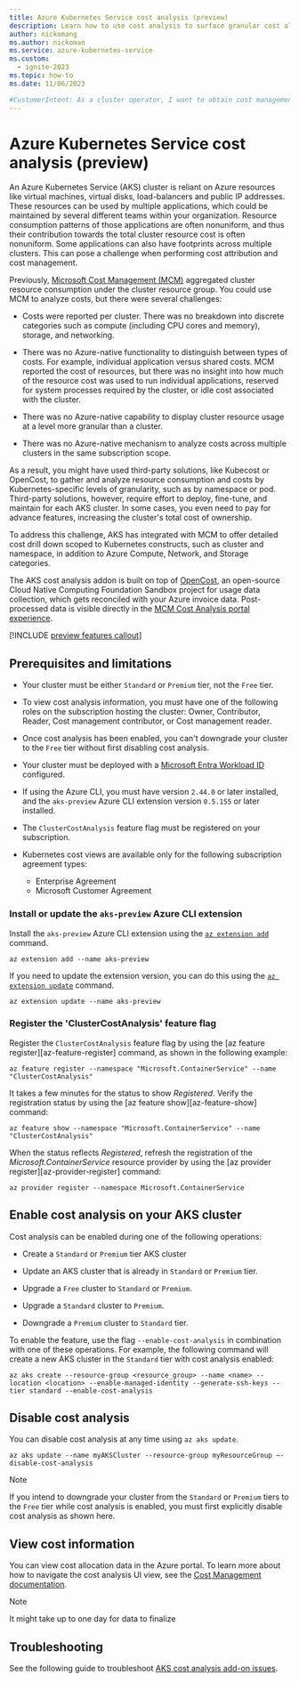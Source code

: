 ```yaml
---
title: Azure Kubernetes Service cost analysis (preview)
description: Learn how to use cost analysis to surface granular cost allocation data for your Azure Kubernetes Service (AKS) cluster.
author: nickomang
ms.author: nickoman
ms.service: azure-kubernetes-service
ms.custom:
  - ignite-2023
ms.topic: how-to
ms.date: 11/06/2023

#CustomerIntent: As a cluster operator, I want to obtain cost management information, perform cost attribution, and improve my cluster footprint
---
```


# Azure Kubernetes Service cost analysis (preview)

An Azure Kubernetes Service (AKS) cluster is reliant on Azure resources like virtual machines, virtual disks, load-balancers and public IP addresses. These resources can be used by multiple applications, which could be maintained by several different teams within your organization. Resource consumption patterns of those applications are often nonuniform, and thus their contribution towards the total cluster resource cost is often nonuniform. Some applications can also have footprints across multiple clusters. This can pose a challenge when performing cost attribution and cost management.

Previously, [Microsoft Cost Management (MCM)](../cost-management-billing/cost-management-billing-overview.md) aggregated cluster resource consumption under the cluster resource group. You could use MCM to analyze costs, but there were several challenges:

* Costs were reported per cluster. There was no breakdown into discrete categories such as compute (including CPU cores and memory), storage, and networking.

* There was no Azure-native functionality to distinguish between types of costs. For example, individual application versus shared costs. MCM reported the cost of resources, but there was no insight into how much of the resource cost was used to run individual applications, reserved for system processes required by the cluster, or idle cost associated with the cluster.

* There was no Azure-native capability to display cluster resource usage at a level more granular than a cluster.

* There was no Azure-native mechanism to analyze costs across multiple clusters in the same subscription scope.

As a result, you might have used third-party solutions, like Kubecost or OpenCost, to gather and analyze resource consumption and costs by Kubernetes-specific levels of granularity, such as by namespace or pod. Third-party solutions, however, require effort to deploy, fine-tune, and maintain for each AKS cluster. In some cases, you even need to pay for advance features, increasing the cluster's total cost of ownership.

To address this challenge, AKS has integrated with MCM to offer detailed cost drill down scoped to Kubernetes constructs, such as cluster and namespace, in addition to Azure Compute, Network, and Storage categories.

The AKS cost analysis addon is built on top of [OpenCost](https://www.opencost.io/), an open-source Cloud Native Computing Foundation Sandbox project for usage data collection, which gets reconciled with your Azure invoice data. Post-processed data is visible directly in the [MCM Cost Analysis portal experience](/azure/cost-management-billing/costs/quick-acm-cost-analysis).

[!INCLUDE [preview features callout](./includes/preview/preview-callout.md)]

## Prerequisites and limitations

* Your cluster must be either `Standard` or `Premium` tier, not the `Free` tier.

* To view cost analysis information, you must have one of the following roles on the subscription hosting the cluster: Owner, Contributor, Reader, Cost management contributor, or Cost management reader.

* Once cost analysis has been enabled, you can't downgrade your cluster to the `Free` tier without first disabling cost analysis.

* Your cluster must be deployed with a [Microsoft Entra Workload ID](./workload-identity-overview.md) configured.

* If using the Azure CLI, you must have version `2.44.0` or later installed, and the `aks-preview` Azure CLI extension version `0.5.155` or later installed.

* The `ClusterCostAnalysis` feature flag must be registered on your subscription.

* Kubernetes cost views are available only for the following subscription agreement types:
    * Enterprise Agreement
    * Microsoft Customer Agreement


### Install or update the `aks-preview` Azure CLI extension

Install the `aks-preview` Azure CLI extension using the [`az extension add`][az-extension-add] command.

```azurecli-interactive
az extension add --name aks-preview
```

If you need to update the extension version, you can do this using the [`az extension update`][az-extension-update] command.

```azurecli-interactive
az extension update --name aks-preview
```

### Register the 'ClusterCostAnalysis' feature flag

Register the `ClusterCostAnalysis` feature flag by using the [az feature register][az-feature-register] command, as shown in the following example:

```azurecli-interactive
az feature register --namespace "Microsoft.ContainerService" --name "ClusterCostAnalysis"
```

It takes a few minutes for the status to show *Registered*. Verify the registration status by using the [az feature show][az-feature-show] command:

```azurecli-interactive
az feature show --namespace "Microsoft.ContainerService" --name "ClusterCostAnalysis"
```

When the status reflects *Registered*, refresh the registration of the *Microsoft.ContainerService* resource provider by using the [az provider register][az-provider-register] command:

```azurecli-interactive
az provider register --namespace Microsoft.ContainerService
```

## Enable cost analysis on your AKS cluster

Cost analysis can be enabled during one of the following operations:

* Create a `Standard` or `Premium` tier AKS cluster

* Update an AKS cluster that is already in `Standard` or `Premium` tier.

* Upgrade a `Free` cluster to `Standard` or `Premium`.

* Upgrade a `Standard` cluster to `Premium`.

* Downgrade a `Premium` cluster to `Standard` tier.

To enable the feature, use the flag `--enable-cost-analysis` in combination with one of these operations. For example, the following command will create a new AKS cluster in the `Standard` tier with cost analysis enabled:

```azurecli-interactive
az aks create --resource-group <resource_group> --name <name> --location <location> --enable-managed-identity --generate-ssh-keys --tier standard --enable-cost-analysis
```

## Disable cost analysis

You can disable cost analysis at any time using `az aks update`.

```azurecli-interactive
az aks update --name myAKSCluster --resource-group myResourceGroup –-disable-cost-analysis
```

> [!NOTE]
> If you intend to downgrade your cluster from the `Standard` or `Premium` tiers to the `Free` tier while cost analysis is enabled, you must first explicitly disable cost analysis as shown here.

## View cost information

You can view cost allocation data in the Azure portal. To learn more about how to navigate the cost analysis UI view, see the [Cost Management documentation](/azure/cost-management-billing/costs/view-kubernetes-costs).

> [!NOTE]
> It might take up to one day for data to finalize

## Troubleshooting

See the following guide to troubleshoot [AKS cost analysis add-on issues](/troubleshoot/azure/azure-kubernetes/aks-cost-analysis-add-on-issues).

<!-- LINKS -->
[az-extension-add]: /cli/azure/extension#az-extension-add
[az-extension-update]: /cli/azure/extension#az-extension-update
